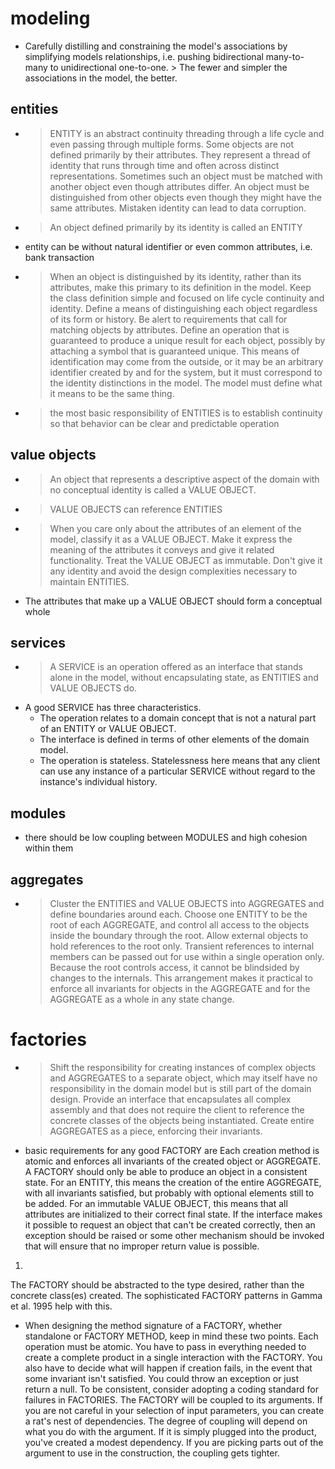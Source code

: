 # modeling
* Carefully distilling and constraining the model's associations by simplifying models relationships, i.e. pushing bidirectional many-to-many to unidirectional one-to-one. > The fewer and simpler the associations in the model, the better.
## entities
* > ENTITY is an abstract continuity threading through a life cycle and even passing through multiple forms. Some objects are not defined primarily by their attributes. They represent a thread of identity that runs through time and often across distinct representations. Sometimes such an object must be matched with another object even though attributes differ. An object must be distinguished from other objects even though they might have the same attributes. Mistaken identity can lead to data corruption.
* > An object defined primarily by its identity is called an ENTITY
* entity can be without natural identifier or even common attributes, i.e. bank transaction
* > When an object is distinguished by its identity, rather than its attributes, make this primary to its definition in the model. Keep the class definition simple and focused on life cycle continuity and identity. Define a means of distinguishing each object regardless of its form or history. Be alert to requirements that call for matching objects by attributes. Define an operation that is guaranteed to produce a unique result for each object, possibly by attaching a symbol that is guaranteed unique. This means of identification may come from the outside, or it may be an arbitrary identifier created by and for the system, but it must correspond to the identity distinctions in the model. The model must define what it means to be the same thing.
* > the most basic responsibility of ENTITIES is to establish continuity so that behavior can be clear and predictable
operation  
## value objects
* > An object that represents a descriptive aspect of the domain with no conceptual identity is called a VALUE OBJECT.
* > VALUE OBJECTS can reference ENTITIES
* > When you care only about the attributes of an element of the model, classify it as a VALUE OBJECT. Make it express the meaning of the attributes it conveys and give it related functionality. Treat the VALUE OBJECT as immutable. Don't give it any identity and avoid the design complexities necessary to maintain ENTITIES.
* The attributes that make up a VALUE OBJECT should form a conceptual whole
## services
* > A SERVICE is an operation offered as an interface that stands alone in the model, without encapsulating state, as ENTITIES and VALUE OBJECTS do.
* A good SERVICE has three characteristics.
  * The operation relates to a domain concept that is not a natural part of an ENTITY or VALUE OBJECT.
  * The interface is defined in terms of other elements of the domain model.
  * The operation is stateless. Statelessness here means that any client can use any instance of a particular SERVICE without regard to the instance's individual history.
##  modules
* there should be low coupling between MODULES and high cohesion within them
## aggregates 
* > Cluster the ENTITIES and VALUE OBJECTS into AGGREGATES and define boundaries around each. Choose one ENTITY to be the root of each AGGREGATE, and control all access to the objects inside the boundary through the root. Allow external objects to hold references to the root only. Transient references to internal members can be passed out for use within a single operation only. Because the root controls access, it cannot be blindsided by changes to the internals. This arrangement makes it practical to enforce all invariants for objects in the AGGREGATE and for the AGGREGATE as a whole in any state change.
# factories
* > Shift the responsibility for creating instances of complex objects and AGGREGATES to a separate object, which may itself have no responsibility in the domain model but is still part of the domain design. Provide an interface that encapsulates all complex assembly and that does not require the client to reference the concrete classes of the objects being instantiated. Create entire AGGREGATES as a piece, enforcing their invariants.
* basic requirements for any good FACTORY are Each creation method is atomic and enforces all invariants of the created object or AGGREGATE. A FACTORY should only be able to produce an object in a consistent state. For an ENTITY, this means the creation of the entire AGGREGATE, with all invariants satisfied, but probably with optional elements still to be added. For an immutable VALUE OBJECT, this means that all attributes are initialized to their correct final state. If the interface makes it possible to request an object that can't be created correctly, then an exception should be raised or some other mechanism should be invoked that will ensure that no improper return value is possible.
1.
The FACTORY should be abstracted to the type desired, rather than the concrete class(es) created. The sophisticated FACTORY patterns in Gamma et al. 1995 help with this.
* When designing the method signature of a FACTORY, whether standalone or FACTORY METHOD, keep in mind these two points.
Each operation must be atomic. You have to pass in everything needed to create a complete product in a single interaction with the FACTORY. You also have to decide what will happen if creation fails, in the event that some invariant isn't satisfied. You could throw an exception or just return a null. To be consistent, consider adopting a coding standard for failures in FACTORIES.
The FACTORY will be coupled to its arguments. If you are not careful in your selection of input parameters, you can create a rat's nest of dependencies. The degree of coupling will depend on what you do with the argument. If it is simply plugged into the product, you've created a modest dependency. If you are picking parts out of the argument to use in the construction, the coupling gets tighter.
